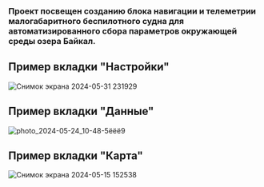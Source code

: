 ### Проект посвещен созданию блока навигации и телеметрии малогабаритного беспилотного судна для автоматизированного сбора параметров окружающей среды озера Байкал.
## Пример вкладки "Настройки"
![Снимок экрана 2024-05-31 231929](https://github.com/kbakobu4/NAVIGATION-AND-TELEMETRY-UNIT-FOR-A-SMALL-UNMANNED-BOAT/assets/126556460/a1651376-f7e1-4318-a847-16da150fe38f)
## Пример вкладки "Данные"
![photo_2024-05-24_10-48-5ёёё9](https://github.com/kbakobu4/NAVIGATION-AND-TELEMETRY-UNIT-FOR-A-SMALL-UNMANNED-BOAT/assets/126556460/73f73890-1d31-4884-adbb-3773b5b6b507)
## Пример вкладки "Карта"
![Снимок экрана 2024-05-15 152538](https://github.com/kbakobu4/NAVIGATION-AND-TELEMETRY-UNIT-FOR-A-SMALL-UNMANNED-BOAT/assets/126556460/641c454a-28d7-40f2-a05c-aef8521814d4)
